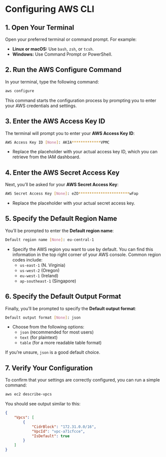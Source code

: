 # Configuring AWS CLI

## 1. Open Your Terminal

Open your preferred terminal or command prompt. For example:
- **Linux or macOS:** Use `bash`, `zsh`, or `tcsh`.
- **Windows:** Use Command Prompt or PowerShell.

## 2. Run the AWS Configure Command

In your terminal, type the following command:

```bash
aws configure
```

This command starts the configuration process by prompting you to enter your AWS credentials and settings.

## 3. Enter the AWS Access Key ID

The terminal will prompt you to enter your **AWS Access Key ID**:

```bash
AWS Access Key ID [None]: AKIA*************VPMC
```

- Replace the placeholder with your actual access key ID, which you can retrieve from the IAM dashboard.

## 4. Enter the AWS Secret Access Key

Next, you’ll be asked for your **AWS Secret Access Key**:

```bash
AWS Secret Access Key [None]: eZO***********************wFap
```

- Replace the placeholder with your actual secret access key.

## 5. Specify the Default Region Name

You’ll be prompted to enter the **Default region name**:

```bash
Default region name [None]: eu-central-1
```

- Specify the AWS region you want to use by default. You can find this information in the top right corner of your AWS console. Common region codes include:
  - `us-east-1` (N. Virginia)
  - `us-west-2` (Oregon)
  - `eu-west-1` (Ireland)
  - `ap-southeast-1` (Singapore)

## 6. Specify the Default Output Format

Finally, you’ll be prompted to specify the **Default output format**:

```bash
Default output format [None]: json
```

- Choose from the following options:
  - `json` (recommended for most users)
  - `text` (for plaintext)
  - `table` (for a more readable table format)

If you’re unsure, `json` is a good default choice.

## 7. Verify Your Configuration

To confirm that your settings are correctly configured, you can run a simple command:

```bash
aws ec2 describe-vpcs
```

You should see output similar to this:

```json
{
    "Vpcs": [
        {
            "CidrBlock": "172.31.0.0/16",
            "VpcId": "vpc-a71cfcce",
            "IsDefault": true
        }
    ]
}
```
